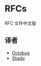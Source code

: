 # RFCs

RFC 文件中文版

## 译者

- [Octobug](https://github.com/Octobug)
- [Shady](https://github.com/shady-robot)
